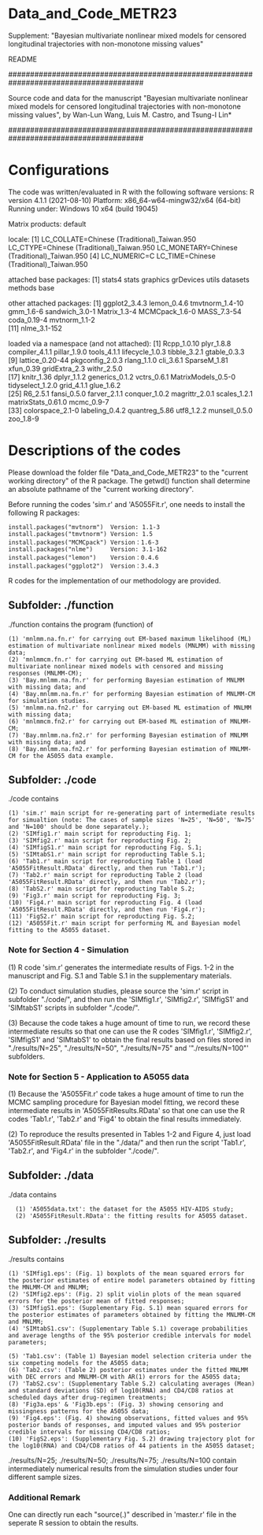 # Data_and_Code_METR23
Supplement: "Bayesian multivariate nonlinear mixed models for censored longitudinal trajectories with non-monotone missing values"

README

#######################################################################################

Source code and data for the manuscript 
"Bayesian multivariate nonlinear mixed models for censored longitudinal trajectories with non-monotone missing values",
by Wan-Lun Wang, Luis M. Castro, and Tsung-I Lin*

#######################################################################################

# Configurations
The code was written/evaluated in R with the following software versions:
R version 4.1.1 (2021-08-10)
Platform: x86_64-w64-mingw32/x64 (64-bit)
Running under: Windows 10 x64 (build 19045)

Matrix products: default

locale:
[1] LC_COLLATE=Chinese (Traditional)_Taiwan.950  LC_CTYPE=Chinese (Traditional)_Taiwan.950    LC_MONETARY=Chinese (Traditional)_Taiwan.950
[4] LC_NUMERIC=C                                 LC_TIME=Chinese (Traditional)_Taiwan.950    

attached base packages:
[1] stats4    stats     graphics  grDevices utils     datasets  methods   base     

other attached packages:
 [1] ggplot2_3.4.3   lemon_0.4.6     tmvtnorm_1.4-10 gmm_1.6-6       sandwich_3.0-1  Matrix_1.3-4    MCMCpack_1.6-0  MASS_7.3-54     coda_0.19-4     mvtnorm_1.1-2  
[11] nlme_3.1-152   

loaded via a namespace (and not attached):
 [1] Rcpp_1.0.10        plyr_1.8.8         compiler_4.1.1     pillar_1.9.0       tools_4.1.1        lifecycle_1.0.3    tibble_3.2.1       gtable_0.3.3      
 [9] lattice_0.20-44    pkgconfig_2.0.3    rlang_1.1.0        cli_3.6.1          SparseM_1.81       xfun_0.39          gridExtra_2.3      withr_2.5.0       
[17] knitr_1.36         dplyr_1.1.2        generics_0.1.2     vctrs_0.6.1        MatrixModels_0.5-0 tidyselect_1.2.0   grid_4.1.1         glue_1.6.2        
[25] R6_2.5.1           fansi_0.5.0        farver_2.1.1       conquer_1.0.2      magrittr_2.0.1     scales_1.2.1       matrixStats_0.61.0 mcmc_0.9-7        
[33] colorspace_2.1-0   labeling_0.4.2     quantreg_5.86      utf8_1.2.2         munsell_0.5.0      zoo_1.8-9         

# Descriptions of the codes
Please download the folder file "Data_and_Code_METR23" to the "current working directory" of the R package.
The getwd() function shall determine an absolute pathname of the "current working directory".

Before running the codes 'sim.r' and 'A5055Fit.r', one needs to install the following R packages:

    install.packages("mvtnorm")  Version: 1.1-3
    install.packages("tmvtnorm") Version: 1.5
    install.packages("MCMCpack") Version：1.6-3
    install.packages("nlme")     Version: 3.1-162
    install.packages("lemon")    Version：0.4.6
    install.packages("ggplot2")  Version：3.4.3

R codes for the implementation of our methodology are provided.

## Subfolder: ./function ##
./function
	contains the program (function) of
 
 	(1) 'mnlmm.na.fn.r' for carrying out EM-based maximum likelihood (ML) estimation of multivariate nonlinear mixed models (MNLMM) with missing data;
  	(2) 'mnlmmcm.fn.r' for carrying out EM-based ML estimation of multivariate nonlinear mixed models with censored and missing responses (MNLMM-CM);
   	(3) 'Bay.mnlmm.na.fn.r' for performing Bayesian estimation of MNLMM with missing data; and
    (4) 'Bay.mnlmm.na.fn.r' for performing Bayesian estimation of MNLMM-CM for simulation studies.
    (5) 'mnlmm.na.fn2.r' for carrying out EM-based ML estimation of MNLMM with missing data;
    (6) 'mnlmmcm.fn2.r' for carrying out EM-based ML estimation of MNLMM-CM;
    (7) 'Bay.mnlmm.na.fn2.r' for performing Bayesian estimation of MNLMM with missing data; and
    (8) 'Bay.mnlmm.na.fn2.r' for performing Bayesian estimation of MNLMM-CM for the A5055 data example.

## Subfolder: ./code ##
./code
       contains 
       	
	(1) 'sim.r' main script for re-generating part of intermediate results for simualtion (note: The cases of sample sizes 'N=25', 'N=50', 'N=75' and 'N=100' should be done separately.);
	(2) 'SIMfig1.r' main script for reproducting Fig. 1; 
	(3) 'SIMfig2.r' main script for reproducting Fig. 2;
	(4) 'SIMfigS1.r' main script for reproducting Fig. S.1;
	(5) 'SIMtabS1.r' main script for reproducting Table S.1;
 	(6) 'Tab1.r' main script for reproducting Table 1 (load 'A5055FitResult.RData' directly, and then run 'Tab1.r'); 
	(7) 'Tab2.r' main script for reproducting Table 2 (load 'A5055FitResult.RData' directly, and then run 'Tab2.r');
	(8) 'TabS2.r' main script for reproducting Table S.2;
	(9) 'Fig3.r' main script for reproducting Fig. 3;
	(10) 'Fig4.r' main script for reproducting Fig. 4 (load 'A5055FitResult.RData' directly, and then run 'Fig4.r');
	(11) 'FigS2.r' main script for reproducting Fig. S.2;
	(12) 'A5055Fit.r' main script for performing ML and Bayesian model fitting to the A5055 dataset.

### Note for Section 4 - Simulation

(1) R code 'sim.r' generates the intermediate results of Figs. 1-2 in the manuscript and Fig. S.1 and Table S.1 in the supplementary materials.

(2) To conduct simulation studies, please source the 'sim.r' script in subfolder "./code/", and then run the 'SIMfig1.r', 'SIMfig2.r', 'SIMfigS1' and 'SIMtabS1' scripts in subfolder "./code/".

(3) Because the code takes a huge amount of time to run, we record these intermediate results so that one can use the R codes 'SIMfig1.r', 'SIMfig2.r', 'SIMfigS1' and 'SIMtabS1' to obtain the final results based on files stored in "./results/N=25", "./results/N=50", "./results/N=75" and '"./results/N=100"' subfolders.

### Note for Section 5 - Application to A5055 data

(1) Because the 'A5055Fit.r' code takes a huge amount of time to run the MCMC sampling procedure for Bayesian model fitting, we record these intermediate results in 'A5055FitResults.RData' so that 
    one can use the R codes 'Tab1.r', 'Tab2.r' and 'Fig4' to obtain the final results immediately.

(2) To reproduce the results presented in Tables 1-2 and Figure 4, just load 'A5055FitResult.RData' file in the "./data/" 
    and then run the script 'Tab1.r', 'Tab2.r', and 'Fig4.r' in the subfolder "./code/". 

## Subfolder: ./data ##
./data
      contains
      
      (1) 'A5055data.txt': the dataset for the A5055 HIV-AIDS study;
      (2) 'A5055FitResult.RData': the fitting results for A5055 dataset.

## Subfolder: ./results ##
./results
      contains 
        
	(1) 'SIMfig1.eps': (Fig. 1) boxplots of the mean squared errors for the posterior estimates of entire model parameters obtained by fitting the MNLMM-CM and MNLMM;
	(2) 'SIMfig2.eps': (Fig. 2) split violin plots of the mean squared errors for the posterior mean of fitted responses;
 	(3) 'SIMfigS1.eps': (Supplementary Fig. S.1) mean squared errors for the posterior estimates of parameters obtained by fitting the MNLMM-CM and MNLMM;
  	(4) 'SIMtabS1.csv': (Supplementary Table S.1) coverage probabilities and average lengths of the 95% posterior credible intervals for model parameters;

	(5) 'Tab1.csv': (Table 1) Bayesian model selection criteria under the six competing models for the A5055 data;
 	(6) 'Tab2.csv': (Table 2) posterior estimates under the fitted MNLMM with DEC errors and MNLMM-CM with AR(1) errors for the A5055 data;
  	(7) 'TabS2.csv': (Supplementary Table S.2) calculating averages (Mean) and standard deviations (SD) of log10(RNA) and CD4/CD8 ratios at scheduled days after drug-regimen treatments;
   	(8) 'Fig3a.eps' & 'Fig3b.eps': (Fig. 3) showing censoring and missingness patterns for the A5055 data;
    (9) 'Fig4.eps': (Fig. 4) showing observations, fitted values and 95% posterior bands of responses, and imputed values and 95% posterior credible intervals for missing CD4/CD8 ratios;
    (10) 'FigS2.eps': (Supplementary Fig. S.2) drawing trajectory plot for the log10(RNA) and CD4/CD8 ratios of 44 patients in the A5055 dataset;

./results/N=25; ./results/N=50; ./results/N=75; ./results/N=100
      contain intermediately numerical results from the simulation studies under four different sample sizes.
      
### Additional Remark 
One can directly run each "source(.)" described in 'master.r' file in the seperate R session to obtain the results.
